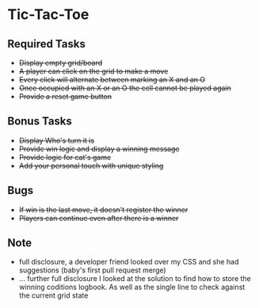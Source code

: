 # Tic-Tac-Toe

## Required Tasks
+ ~~Display empty grid/board~~
+ ~~A player can click on the grid to make a move~~
+ ~~Every click will alternate between marking an X and an O~~
+ ~~Once occupied with an X or an O the cell cannot be played again~~
+ ~~Provide a reset game button~~

## Bonus Tasks
+ ~~Display Who's turn it is~~
+ ~~Provide win logic and display a winning message~~
+ ~~Provide logic for cat's game~~
+ ~~Add your personal touch with unique styling~~


## Bugs
+ ~~If win is the last move, it doesn't register the winner~~
+ ~~Players can continue even after there is a winner~~

## Note
+ full disclosure, a developer friend looked over my CSS and she had suggestions (baby's first pull request merge)
+ ... further full disclosure I looked at the solution to find how to store the winning coditions logbook. As well as the single line to check against the current grid state